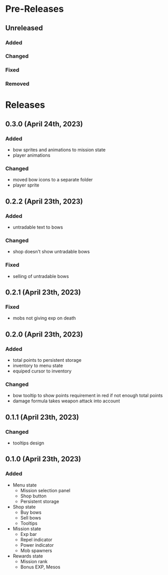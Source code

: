 # Pre-Releases

## Unreleased

### Added

### Changed

### Fixed

### Removed

# Releases

## 0.3.0 (April 24th, 2023)

### Added

- bow sprites and animations to mission state
- player animations

### Changed

- moved bow icons to a separate folder
- player sprite

## 0.2.2 (April 23th, 2023)

### Added

- untradable text to bows

### Changed

- shop doesn't show untradable bows

### Fixed

- selling of untradable bows

## 0.2.1 (April 23th, 2023)

### Fixed

- mobs not giving exp on death

## 0.2.0 (April 23th, 2023)

### Added

- total points to persistent storage
- inventory to menu state
- equiped cursor to inventory

### Changed

- bow tooltip to show points requirement in red if not enough total points
- damage formula takes weapon attack into account

## 0.1.1 (April 23th, 2023)

### Changed

- tooltips design

## 0.1.0 (April 23th, 2023)

### Added

- Menu state
  - Mission selection panel
  - Shop button
  - Persistent storage
- Shop state
  - Buy bows
  - Sell bows
  - Tooltips
- Mission state
  - Exp bar
  - Repel indicator
  - Power indicator
  - Mob spawners
- Rewards state
  - Mission rank
  - Bonus EXP, Mesos
